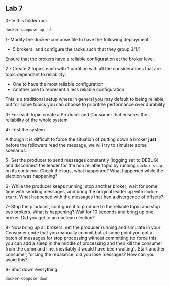 ## Lab 7

0- In this folder run:

```
docker-compose up -d
```

1- Modify the docker-compose file to have the following deployment:

- 5 brokers, and configure the racks such that they group 3/1/1

Ensure that the brokers have a reliable configuration at the broker level.

2 - Create 2 topics each with 1 partition with all the considerations that are topic dependant to reliability:

- One to have the most reliable configuration
- Another one to represent a less reliable configuration

This is a traditional setup where in general you may default to being reliable, but for some topics you can choose to prioritize performance over durability

3- For each topic create a Producer and Consumer that ensures the reliability of the whole system

4- Test the system. 

Although it is difficult to force the situation of putting down a broker **just** before the followers read the message, we will try to simulate some scenarios.

5- Set the producer to send messages constantly (logging set to DEBUG) and disconnect the leader for the non reliable topic by running `docker stop` on its container. Check the logs, what happened? What happened while the election was happening?

6- While the producer keeps running, stop another broker; wait for some time with sending messages, and bring the original leader up with `docker start`. What happened with the messages that had a divergence of offsets?

7- Stop the producer, configure it to produce to the reliable topic and stop two brokers. What is happening? Wait for 10 seconds and bring up one broker. Did you get to an unclean election?

8- Now bring up all brokers, set the producer running and simulate in your Consumer code that you manually commit but at some point you got a batch of messages for stop processing without committing (to force this you can add a sleep in the middle of processing and then kill the consumer from the command line, inevitably it would have been waiting). Start another consumer, forcing the rebalance, did you lose messages? How can you avoid this?

9- Shut down everything:

```
docker-compose down
```

